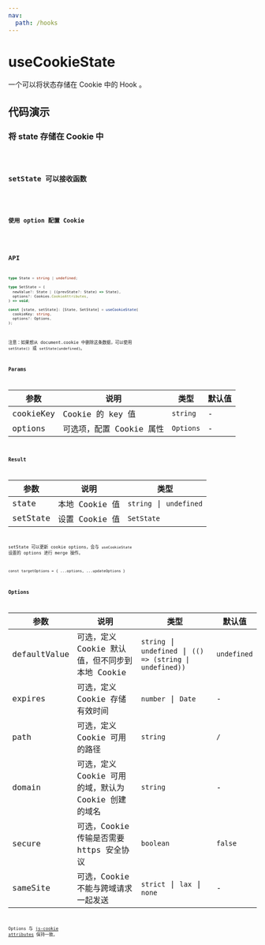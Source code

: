 ```yaml
---
nav:
  path: /hooks
---
```


# useCookieState

一个可以将状态存储在 Cookie 中的 Hook 。

## 代码演示

### 将 state 存储在 Cookie 中

<code src="./demo/demo1.tsx" />

### setState 可以接收函数

<code src="./demo/demo2.tsx" />

### 使用 option 配置 Cookie

<code src="./demo/demo3.tsx" />

## API

```typescript
type State = string | undefined;

type SetState = (
  newValue?: State | ((prevState?: State) => State),
  options?: Cookies.CookieAttributes,
) => void;

const [state, setState]: [State, SetState] = useCookieState(
  cookieKey: string,
  options?: Options,
);
```

注意：如果想从 document.cookie 中删除这条数据，可以使用 `setState()` 或 `setState(undefined)`。

### Params

| 参数      | 说明                     | 类型      | 默认值 |
| --------- | ------------------------ | --------- | ------ |
| cookieKey | Cookie 的 key 值         | `string`  | -      |
| options   | 可选项，配置 Cookie 属性 | `Options` | -      |

### Result

| 参数     | 说明           | 类型                    |
| -------- | -------------- | ----------------------- |
| state    | 本地 Cookie 值 | `string` \| `undefined` |
| setState | 设置 Cookie 值 | `SetState`              |

setState 可以更新 cookie options，会与 `useCookieState` 设置的 options 进行 merge 操作。

`const targetOptions = { ...options, ...updateOptions }`

### Options

| 参数         | 说明                                                 | 类型                                                       | 默认值      |
| ------------ | ---------------------------------------------------- | ---------------------------------------------------------- | ----------- |
| defaultValue | 可选，定义 Cookie 默认值，但不同步到本地 Cookie      | `string` \| `undefined` \| `(() => (string \| undefined))` | `undefined` |
| expires      | 可选，定义 Cookie 存储有效时间                       | `number` \| `Date`                                         | -           |
| path         | 可选，定义 Cookie 可用的路径                         | `string`                                                   | `/`         |
| domain       | 可选，定义 Cookie 可用的域，默认为 Cookie 创建的域名 | `string`                                                   | -           |
| secure       | 可选，Cookie 传输是否需要 https 安全协议             | `boolean`                                                  | `false`     |
| sameSite     | 可选，Cookie 不能与跨域请求一起发送                  | `strict` \| `lax` \| `none`                                | -           |

Options 与 [js-cookie attributes](https://github.com/js-cookie/js-cookie#cookie-attributes) 保持一致。
